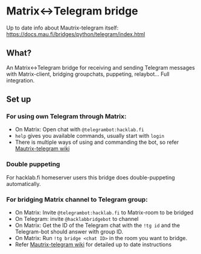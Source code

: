 # Matrix<->Telegram bridge

Up to date info about Mautrix-telegram itself: <https://docs.mau.fi/bridges/python/telegram/index.html>

## What?

An Matrix<->Telegram bridge for receiving and sending Telegram messages with Matrix-client, bridging groupchats, puppeting, relaybot... Full integration.

## Set up

### For using own Telegram through Matrix:

- On Matrix: Open chat with `@telegrambot:hacklab.fi`
- `help` gives you available commands, usually start with `login`
- There is multiple ways of using and commanding the bot, so refer [Mautrix-telegram wiki](https://docs.mau.fi/bridges/python/telegram/authentication.html)

### Double puppeting

For hacklab.fi homeserver users this bridge does double-puppeting automatically.

### For bridging Matrix channel to Telegram group:

- On Matrix: Invite `@telegrambot:hacklab.fi` to Matrix-room to be bridged
- On Telegram: invite `@hacklabbridgebot` to channel
- On Matrix: Get the ID of the Telegram chat with the `!tg id` and the Telegram-bot should answer with group ID.
- On Matrix: Run `!tg bridge <chat ID>` in the room you want to bridge.
- Refer [Mautrix-telegram wiki](https://docs.mau.fi/bridges/python/telegram/creating-and-managing-chats.html) for detailed up to date instructions
